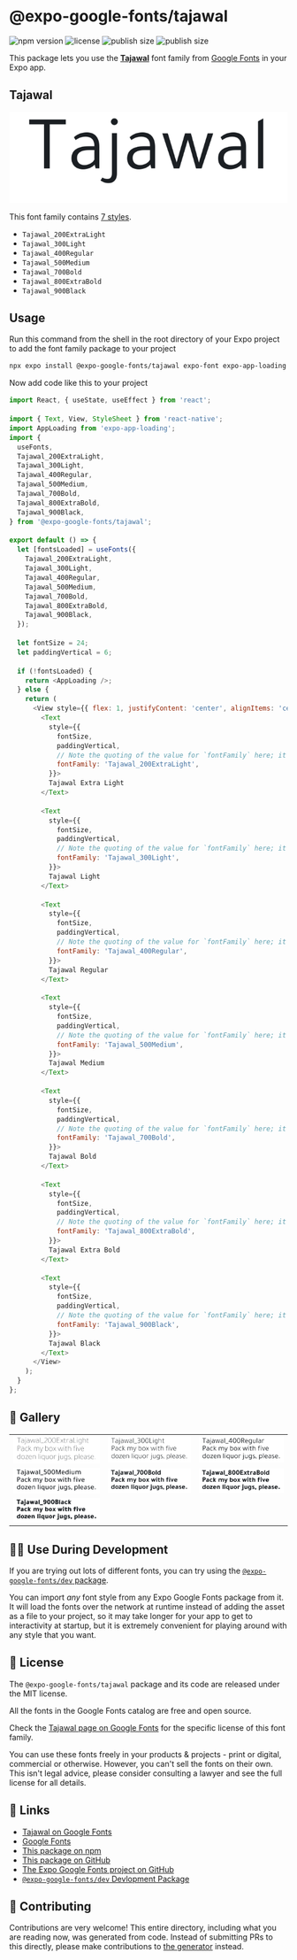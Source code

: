 # @expo-google-fonts/tajawal

![npm version](https://flat.badgen.net/npm/v/@expo-google-fonts/tajawal)
![license](https://flat.badgen.net/github/license/expo/google-fonts)
![publish size](https://flat.badgen.net/packagephobia/install/@expo-google-fonts/tajawal)
![publish size](https://flat.badgen.net/packagephobia/publish/@expo-google-fonts/tajawal)

This package lets you use the [**Tajawal**](https://fonts.google.com/specimen/Tajawal) font family from [Google Fonts](https://fonts.google.com/) in your Expo app.

## Tajawal

![Tajawal](./font-family.png)

This font family contains [7 styles](#-gallery).

- `Tajawal_200ExtraLight`
- `Tajawal_300Light`
- `Tajawal_400Regular`
- `Tajawal_500Medium`
- `Tajawal_700Bold`
- `Tajawal_800ExtraBold`
- `Tajawal_900Black`

## Usage

Run this command from the shell in the root directory of your Expo project to add the font family package to your project
```sh
npx expo install @expo-google-fonts/tajawal expo-font expo-app-loading
```

Now add code like this to your project
```js
import React, { useState, useEffect } from 'react';

import { Text, View, StyleSheet } from 'react-native';
import AppLoading from 'expo-app-loading';
import {
  useFonts,
  Tajawal_200ExtraLight,
  Tajawal_300Light,
  Tajawal_400Regular,
  Tajawal_500Medium,
  Tajawal_700Bold,
  Tajawal_800ExtraBold,
  Tajawal_900Black,
} from '@expo-google-fonts/tajawal';

export default () => {
  let [fontsLoaded] = useFonts({
    Tajawal_200ExtraLight,
    Tajawal_300Light,
    Tajawal_400Regular,
    Tajawal_500Medium,
    Tajawal_700Bold,
    Tajawal_800ExtraBold,
    Tajawal_900Black,
  });

  let fontSize = 24;
  let paddingVertical = 6;

  if (!fontsLoaded) {
    return <AppLoading />;
  } else {
    return (
      <View style={{ flex: 1, justifyContent: 'center', alignItems: 'center' }}>
        <Text
          style={{
            fontSize,
            paddingVertical,
            // Note the quoting of the value for `fontFamily` here; it expects a string!
            fontFamily: 'Tajawal_200ExtraLight',
          }}>
          Tajawal Extra Light
        </Text>

        <Text
          style={{
            fontSize,
            paddingVertical,
            // Note the quoting of the value for `fontFamily` here; it expects a string!
            fontFamily: 'Tajawal_300Light',
          }}>
          Tajawal Light
        </Text>

        <Text
          style={{
            fontSize,
            paddingVertical,
            // Note the quoting of the value for `fontFamily` here; it expects a string!
            fontFamily: 'Tajawal_400Regular',
          }}>
          Tajawal Regular
        </Text>

        <Text
          style={{
            fontSize,
            paddingVertical,
            // Note the quoting of the value for `fontFamily` here; it expects a string!
            fontFamily: 'Tajawal_500Medium',
          }}>
          Tajawal Medium
        </Text>

        <Text
          style={{
            fontSize,
            paddingVertical,
            // Note the quoting of the value for `fontFamily` here; it expects a string!
            fontFamily: 'Tajawal_700Bold',
          }}>
          Tajawal Bold
        </Text>

        <Text
          style={{
            fontSize,
            paddingVertical,
            // Note the quoting of the value for `fontFamily` here; it expects a string!
            fontFamily: 'Tajawal_800ExtraBold',
          }}>
          Tajawal Extra Bold
        </Text>

        <Text
          style={{
            fontSize,
            paddingVertical,
            // Note the quoting of the value for `fontFamily` here; it expects a string!
            fontFamily: 'Tajawal_900Black',
          }}>
          Tajawal Black
        </Text>
      </View>
    );
  }
};

```

## 🔡 Gallery


||||
|-|-|-|
|![Tajawal_200ExtraLight](./Tajawal_200ExtraLight.ttf.png)|![Tajawal_300Light](./Tajawal_300Light.ttf.png)|![Tajawal_400Regular](./Tajawal_400Regular.ttf.png)||
|![Tajawal_500Medium](./Tajawal_500Medium.ttf.png)|![Tajawal_700Bold](./Tajawal_700Bold.ttf.png)|![Tajawal_800ExtraBold](./Tajawal_800ExtraBold.ttf.png)||
|![Tajawal_900Black](./Tajawal_900Black.ttf.png)||||


## 👩‍💻 Use During Development

If you are trying out lots of different fonts, you can try using the [`@expo-google-fonts/dev` package](https://github.com/expo/google-fonts/tree/master/font-packages/dev#readme).

You can import *any* font style from any Expo Google Fonts package from it. It will load the fonts
over the network at runtime instead of adding the asset as a file to your project, so it may take longer
for your app to get to interactivity at startup, but it is extremely convenient
for playing around with any style that you want.

## 📖 License

The `@expo-google-fonts/tajawal` package and its code are released under the MIT license.

All the fonts in the Google Fonts catalog are free and open source.

Check the [Tajawal page on Google Fonts](https://fonts.google.com/specimen/Tajawal) for the specific license of this font family.

You can use these fonts freely in your products & projects - print or digital, commercial or otherwise. However, you can't sell the fonts on their own. This isn't legal advice, please consider consulting a lawyer and see the full license for all details.

## 🔗 Links

- [Tajawal on Google Fonts](https://fonts.google.com/specimen/Tajawal)
- [Google Fonts](https://fonts.google.com/)
- [This package on npm](https://www.npmjs.com/package/@expo-google-fonts/tajawal)
- [This package on GitHub](https://github.com/expo/google-fonts/tree/master/font-packages/tajawal)
- [The Expo Google Fonts project on GitHub](https://github.com/expo/google-fonts)
- [`@expo-google-fonts/dev` Devlopment Package](https://github.com/expo/google-fonts/tree/master/font-packages/dev)

## 🤝 Contributing

Contributions are very welcome! This entire directory, including what you are reading now, was generated from code. Instead of submitting PRs to this directly, please make contributions to [the generator](https://github.com/expo/google-fonts/tree/master/packages/generator) instead.
